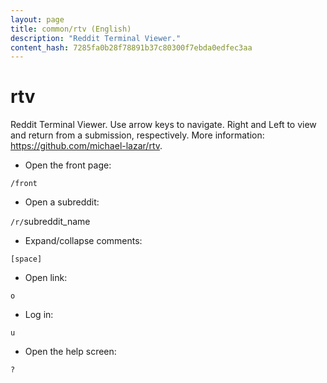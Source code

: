 ```yaml
---
layout: page
title: common/rtv (English)
description: "Reddit Terminal Viewer."
content_hash: 7285fa0b28f78891b37c80300f7ebda0edfec3aa
---
```

# rtv

Reddit Terminal Viewer.
Use arrow keys to navigate. Right and Left to view and return from a submission, respectively.
More information: <https://github.com/michael-lazar/rtv>.

- Open the front page:

`/front`

- Open a subreddit:

`/r/`<span class="tldr-var badge badge-pill bg-dark-lm bg-white-dm text-white-lm text-dark-dm font-weight-bold">subreddit_name</span>

- Expand/collapse comments:

`[space]`

- Open link:

`o`

- Log in:

`u`

- Open the help screen:

`?`
